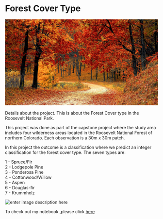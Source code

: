 # Forest Cover Type

![enter image description here](https://raw.githubusercontent.com/sagarsmg/Forest_covertype/main/forest.jpg)

Details about the project. This is about the Forest Cover type in the Roosevelt National Park. 

This project was done as part of the capstone project  where the study area includes four wilderness areas located in the Roosevelt National Forest of northern Colorado. Each observation is a 30m x 30m patch.

In this project the outcome is a classification where we predict an integer classification for the forest cover type. The seven types are:

1 - Spruce/Fir  
2 - Lodgepole Pine  
3 - Ponderosa Pine  
4 - Cottonwood/Willow  
5 - Aspen  
6 - Douglas-fir  
7 - Krummholz

![enter image description here](https://i.pinimg.com/originals/4a/22/04/4a2204ad07714695f6f523d7840afbe9.jpg)

To check out my notebook ,please click [here](https://github.com/sagarsmg/Forest_covertype/blob/main/Forest_Covertype_updated.ipynb)
